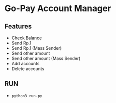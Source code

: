 # Go-Pay Account Manager

## Features
- Check Balance
- Send Rp.1
- Send Rp.1 (Mass Sender)
- Send other amount
- Send other amount (Mass Sender)
- Add accounts
- Delete accounts

## RUN
- `python3 run.py`